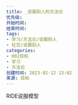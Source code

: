 ```yaml
---
title: _说服别人的方法论
优先级: 
开始时间: 
结束时间: 
tags: 
- 学习/方法论/说服别人
- 社交/说服别人
categories:
- 002目标
- 学习
- 方法论
创建时间: 2023-02-12 13:02
来源: 目标
---
```


RIDE说服模型